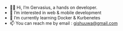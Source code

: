 - 👋🏾 Hi, I’m Gervasius, a hands on developer.
- 👀 I’m interested in web & mobile development
- 🌱 I’m currently learning Docker & Kurbenetes
- 📫 You can reach me by email : gishuuwa@gmail.com

<!---
ishuuwag/ishuuwag is a ✨ special ✨ repository because its `README.md` (this file) appears on your GitHub profile.
You can click the Preview link to take a look at your changes.
--->
